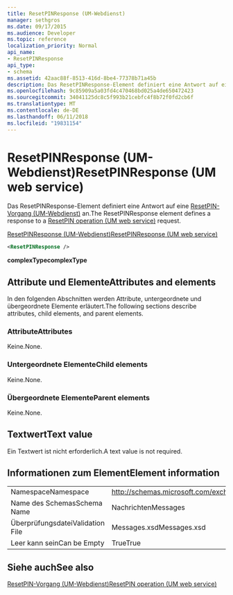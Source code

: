 ```yaml
---
title: ResetPINResponse (UM-Webdienst)
manager: sethgros
ms.date: 09/17/2015
ms.audience: Developer
ms.topic: reference
localization_priority: Normal
api_name:
- ResetPINResponse
api_type:
- schema
ms.assetid: 42aac88f-8513-416d-8be4-77378b71a45b
description: Das ResetPINResponse-Element definiert eine Antwort auf eine ResetPIN-Vorgang (UM-Webdienst) an.
ms.openlocfilehash: 9c85909a5a03fd4c470468bd025a4de650472423
ms.sourcegitcommit: 34041125dc8c5f993b21cebfc4f8b72f0fd2cb6f
ms.translationtype: MT
ms.contentlocale: de-DE
ms.lasthandoff: 06/11/2018
ms.locfileid: "19831154"
---
```

# <a name="resetpinresponse-um-web-service"></a><span data-ttu-id="bc1cb-103">ResetPINResponse (UM-Webdienst)</span><span class="sxs-lookup"><span data-stu-id="bc1cb-103">ResetPINResponse (UM web service)</span></span>

<span data-ttu-id="bc1cb-104">Das ResetPINResponse-Element definiert eine Antwort auf eine [ResetPIN-Vorgang (UM-Webdienst)](resetpin-operation-um-web-service.md) an.</span><span class="sxs-lookup"><span data-stu-id="bc1cb-104">The ResetPINResponse element defines a response to a [ResetPIN operation (UM web service)](resetpin-operation-um-web-service.md) request.</span></span> 
  
[<span data-ttu-id="bc1cb-105">ResetPINResponse (UM-Webdienst)</span><span class="sxs-lookup"><span data-stu-id="bc1cb-105">ResetPINResponse (UM web service)</span></span>](resetpinresponse-um-web-service.md)
  
```xml
<ResetPINResponse />
```

 <span data-ttu-id="bc1cb-106">**complexType**</span><span class="sxs-lookup"><span data-stu-id="bc1cb-106">**complexType**</span></span>
## <a name="attributes-and-elements"></a><span data-ttu-id="bc1cb-107">Attribute und Elemente</span><span class="sxs-lookup"><span data-stu-id="bc1cb-107">Attributes and elements</span></span>

<span data-ttu-id="bc1cb-108">In den folgenden Abschnitten werden Attribute, untergeordnete und übergeordnete Elemente erläutert.</span><span class="sxs-lookup"><span data-stu-id="bc1cb-108">The following sections describe attributes, child elements, and parent elements.</span></span>
  
### <a name="attributes"></a><span data-ttu-id="bc1cb-109">Attribute</span><span class="sxs-lookup"><span data-stu-id="bc1cb-109">Attributes</span></span>

<span data-ttu-id="bc1cb-110">Keine.</span><span class="sxs-lookup"><span data-stu-id="bc1cb-110">None.</span></span>
  
### <a name="child-elements"></a><span data-ttu-id="bc1cb-111">Untergeordnete Elemente</span><span class="sxs-lookup"><span data-stu-id="bc1cb-111">Child elements</span></span>

<span data-ttu-id="bc1cb-112">Keine.</span><span class="sxs-lookup"><span data-stu-id="bc1cb-112">None.</span></span>
  
### <a name="parent-elements"></a><span data-ttu-id="bc1cb-113">Übergeordnete Elemente</span><span class="sxs-lookup"><span data-stu-id="bc1cb-113">Parent elements</span></span>

<span data-ttu-id="bc1cb-114">Keine.</span><span class="sxs-lookup"><span data-stu-id="bc1cb-114">None.</span></span>
  
## <a name="text-value"></a><span data-ttu-id="bc1cb-115">Textwert</span><span class="sxs-lookup"><span data-stu-id="bc1cb-115">Text value</span></span>

<span data-ttu-id="bc1cb-116">Ein Textwert ist nicht erforderlich.</span><span class="sxs-lookup"><span data-stu-id="bc1cb-116">A text value is not required.</span></span>
  
## <a name="element-information"></a><span data-ttu-id="bc1cb-117">Informationen zum Element</span><span class="sxs-lookup"><span data-stu-id="bc1cb-117">Element information</span></span>

|||
|:-----|:-----|
|<span data-ttu-id="bc1cb-118">Namespace</span><span class="sxs-lookup"><span data-stu-id="bc1cb-118">Namespace</span></span>  <br/> |http://schemas.microsoft.com/exchange/services/2006/messages  <br/> |
|<span data-ttu-id="bc1cb-119">Name des Schemas</span><span class="sxs-lookup"><span data-stu-id="bc1cb-119">Schema Name</span></span>  <br/> |<span data-ttu-id="bc1cb-120">Nachrichten</span><span class="sxs-lookup"><span data-stu-id="bc1cb-120">Messages</span></span>  <br/> |
|<span data-ttu-id="bc1cb-121">Überprüfungsdatei</span><span class="sxs-lookup"><span data-stu-id="bc1cb-121">Validation File</span></span>  <br/> |<span data-ttu-id="bc1cb-122">Messages.xsd</span><span class="sxs-lookup"><span data-stu-id="bc1cb-122">Messages.xsd</span></span>  <br/> |
|<span data-ttu-id="bc1cb-123">Leer kann sein</span><span class="sxs-lookup"><span data-stu-id="bc1cb-123">Can be Empty</span></span>  <br/> |<span data-ttu-id="bc1cb-124">True</span><span class="sxs-lookup"><span data-stu-id="bc1cb-124">True</span></span>  <br/> |
   
## <a name="see-also"></a><span data-ttu-id="bc1cb-125">Siehe auch</span><span class="sxs-lookup"><span data-stu-id="bc1cb-125">See also</span></span>



[<span data-ttu-id="bc1cb-126">ResetPIN-Vorgang (UM-Webdienst)</span><span class="sxs-lookup"><span data-stu-id="bc1cb-126">ResetPIN operation (UM web service)</span></span>](resetpin-operation-um-web-service.md)

